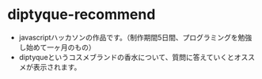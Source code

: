 # diptyque-recommend
- javascriptハッカソンの作品です。（制作期間5日間、プログラミングを勉強し始めて一ヶ月のもの）
- diptyqueというコスメブランドの香水について、質問に答えていくとオススメが表示されます。
